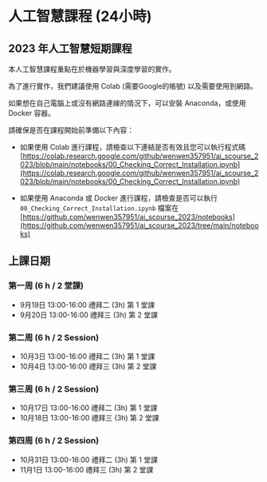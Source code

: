
# 人工智慧課程 (24小時)
## 2023 年人工智慧短期課程

本人工智慧課程重點在於機器學習與深度學習的實作。

為了進行實作，我們建議使用 Colab (需要Google的帳號) 以及需要使用到網路。

如果想在自己電腦上或沒有網路連線的情況下，可以安裝 Anaconda，或使用 Docker 容器。
 <!-- ([詳細資訊與安裝說明](anaconda.md)) -->
 <!-- ([詳細資訊與安裝說明](docker.md)) -->

請確保是否在課程開始前準備以下內容：
* 如果使用 Colab 進行課程，請檢查以下連結是否有效且您可以執行程式碼 
[https://colab.research.google.com/github/wenwen357951/ai_scourse_2023/blob/main/notebooks/00_Checking_Correct_Installation.ipynb](https://colab.research.google.com/github/wenwen357951/ai_scourse_2023/blob/main/notebooks/00_Checking_Correct_Installation.ipynb)

* 如果使用 Anaconda 或 Docker 進行課程，請檢查是否可以執行 `00_Checking_Correct_Installation.ipynb` 檔案在 
[https://github.com/wenwen357951/ai_scourse_2023/notebooks](https://github.com/wenwen357951/ai_scourse_2023/tree/main/notebooks)

## 上課日期 
### 第一周 (6 h / 2 堂課)
* 9月19日 13:00-16:00 禮拜二 (3h) 第 1 堂課 
* 9月20日 13:00-16:00 禮拜三 (3h) 第 2 堂課 

### 第二周 (6 h / 2 Session)
* 10月3日 13:00-16:00 禮拜二 (3h) 第 1 堂課 
* 10月4日 13:00-16:00 禮拜三 (3h) 第 2 堂課 

### 第三周 (6 h / 2 Session)
* 10月17日 13:00-16:00 禮拜二 (3h) 第 1 堂課 
* 10月18日 13:00-16:00 禮拜三 (3h) 第 2 堂課 

### 第四周 (6 h / 2 Session)
* 10月31日 13:00-16:00 禮拜二 (3h) 第 1 堂課 
* 11月1日 13:00-16:00 禮拜三 (3h) 第 2 堂課 
